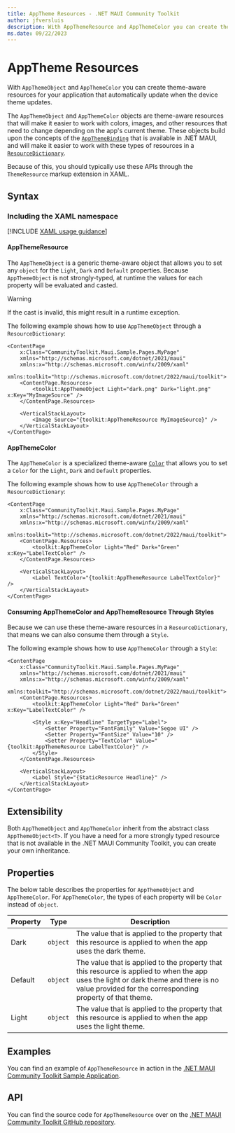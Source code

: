 ```yaml
---
title: AppTheme Resources - .NET MAUI Community Toolkit
author: jfversluis
description: With AppThemeResource and AppThemeColor you can create theme aware resources for your application that automatically update when the device theme updates.
ms.date: 09/22/2023
---
```


# AppTheme Resources

With `AppThemeObject` and `AppThemeColor` you can create theme-aware resources for your application that automatically update when the device theme updates.

The `AppThemeObject` and `AppThemeColor` objects are theme-aware resources that will make it easier to work with colors, images, and other resources that need to change depending on the app's current theme.
These objects build upon the concepts of the [`AppThemeBinding`](/dotnet/maui/user-interface/system-theme-changes) that is available in .NET MAUI, and will make it easier to work with these types of resources in a [`ResourceDictionary`](/dotnet/maui/fundamentals/resource-dictionaries).

Because of this, you should typically use these APIs through the `ThemeResource` markup extension in XAML.

## Syntax

### Including the XAML namespace

[!INCLUDE [XAML usage guidance](../includes/xaml-usage.md)]

#### AppThemeResource

The `AppThemeObject` is a generic theme-aware object that allows you to set any `object` for the `Light`, `Dark` and `Default` properties. Because `AppThemeObject` is not strongly-typed, at runtime the values for each property will be evaluated and casted.

> [!WARNING]
>
> If the cast is invalid, this might result in a runtime exception.

The following example shows how to use `AppThemeObject` through a `ResourceDictionary`:

```xaml
<ContentPage
    x:Class="CommunityToolkit.Maui.Sample.Pages.MyPage"
    xmlns="http://schemas.microsoft.com/dotnet/2021/maui"
    xmlns:x="http://schemas.microsoft.com/winfx/2009/xaml"
    xmlns:toolkit="http://schemas.microsoft.com/dotnet/2022/maui/toolkit">
    <ContentPage.Resources>
        <toolkit:AppThemeObject Light="dark.png" Dark="light.png" x:Key="MyImageSource" />
    </ContentPage.Resources>

    <VerticalStackLayout>
        <Image Source="{toolkit:AppThemeResource MyImageSource}" />
    </VerticalStackLayout>
</ContentPage>
```

#### AppThemeColor

The `AppThemeColor` is a specialized theme-aware [`Color`](xref:Microsoft.Maui.Graphics.Color) that allows you to set a `Color` for the `Light`, `Dark` and `Default` properties.

The following example shows how to use `AppThemeColor` through a `ResourceDictionary`:

```xaml
<ContentPage
    x:Class="CommunityToolkit.Maui.Sample.Pages.MyPage"
    xmlns="http://schemas.microsoft.com/dotnet/2021/maui"
    xmlns:x="http://schemas.microsoft.com/winfx/2009/xaml"
    xmlns:toolkit="http://schemas.microsoft.com/dotnet/2022/maui/toolkit">
    <ContentPage.Resources>
        <toolkit:AppThemeColor Light="Red" Dark="Green" x:Key="LabelTextColor" />
    </ContentPage.Resources>

    <VerticalStackLayout>
        <Label TextColor="{toolkit:AppThemeResource LabelTextColor}" />
    </VerticalStackLayout>
</ContentPage>
```

#### Consuming AppThemeColor and AppThemeResource Through Styles

Because we can use these theme-aware resources in a `ResourceDictionary`, that means we can also consume them through a `Style`.

The following example shows how to use `AppThemeColor` through a `Style`:

```xaml
<ContentPage
    x:Class="CommunityToolkit.Maui.Sample.Pages.MyPage"
    xmlns="http://schemas.microsoft.com/dotnet/2021/maui"
    xmlns:x="http://schemas.microsoft.com/winfx/2009/xaml"
    xmlns:toolkit="http://schemas.microsoft.com/dotnet/2022/maui/toolkit">
    <ContentPage.Resources>
        <toolkit:AppThemeColor Light="Red" Dark="Green" x:Key="LabelTextColor" />

        <Style x:Key="Headline" TargetType="Label">
            <Setter Property="FontFamily" Value="Segoe UI" />
            <Setter Property="FontSize" Value="10" />
            <Setter Property="TextColor" Value="{toolkit:AppThemeResource LabelTextColor}" />
        </Style>
    </ContentPage.Resources>

    <VerticalStackLayout>
        <Label Style="{StaticResource Headline}" />
    </VerticalStackLayout>
</ContentPage>
```

## Extensibility

Both `AppThemeObject` and `AppThemeColor` inherit from the abstract class `AppThemeObject<T>`. If you have a need for a more strongly typed resource that is not available in the .NET MAUI Community Toolkit, you can create your own inheritance.

## Properties

The below table describes the properties for `AppThemeObject` and `AppThemeColor`. For `AppThemeColor`, the types of each property will be `Color` instead of `object`.

| Property | Type | Description |
|---|---|---|
| Dark | `object` | The value that is applied to the property that this resource is applied to when the app uses the dark theme. |
| Default | `object` | The value that is applied to the property that this resource is applied to when the app uses the light or dark theme and there is no value provided for the corresponding property of that theme. |
| Light | `object` | The  value that is applied to the property that this resource is applied to when the app uses the light theme. |

## Examples

You can find an example of `AppThemeResource` in action in the [.NET MAUI Community Toolkit Sample Application](https://github.com/CommunityToolkit/Maui/blob/main/samples/CommunityToolkit.Maui.Sample/Pages/Essentials/AppThemePage.xaml).

## API

You can find the source code for `AppThemeResource` over on the [.NET MAUI Community Toolkit GitHub repository](https://github.com/CommunityToolkit/Maui/blob/main/src/CommunityToolkit.Maui/Essentials/AppTheme/AppThemeObject.shared.cs).
